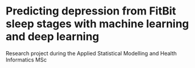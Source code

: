 # Predicting depression from FitBit sleep stages with machine learning and deep learning

Research project during the Applied Statistical Modelling and Health Informatics MSc
